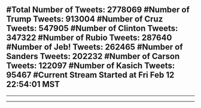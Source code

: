 #Total Number of Tweets: 2778069 
#Number of Trump Tweets: 913004
#Number of Cruz Tweets: 547905
#Number of Clinton Tweets: 347322
#Number of Rubio Tweets: 287640
#Number of Jeb! Tweets: 262465
#Number of Sanders Tweets: 202232
#Number of Carson Tweets: 122097
#Number of Kasich Tweets: 95467
#Current Stream Started at Fri Feb 12 22:54:01 MST
---
---
---
